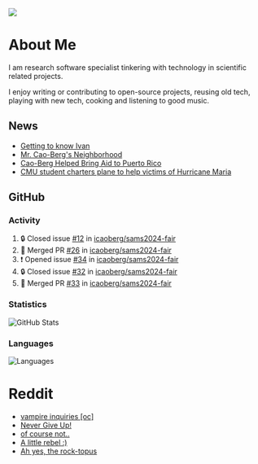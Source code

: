 ![](https://komarev.com/ghpvc/?username=icaoberg)

# About Me
I am research software specialist tinkering with technology in scientific related projects.

I enjoy writing or contributing to open-source projects, reusing old tech, playing with new tech, cooking and listening to good music.

## News
* [Getting to know Ivan](https://www.psc.edu/ivan-inside-psc-spotlight-2/)
* [Mr. Cao-Berg's Neighborhood](https://www.cmu.edu/engage/about-us/news/alumni/profile-cao-berg.html)
* [Cao-Berg Helped Bring Aid to Puerto Rico](https://www.cmu.edu/piper/news/archives/2018/february/ivan-cao-berg.html)
* [CMU student charters plane to help victims of Hurricane Maria](http://thetartan.org/2017/10/30/news/puerto-rico-aid)

## GitHub
### Activity
<!--START_SECTION:activity-->
1. 🔒 Closed issue [#12](https://github.com/icaoberg/sams2024-fair/issues/12) in [icaoberg/sams2024-fair](https://github.com/icaoberg/sams2024-fair)
2. 🎉 Merged PR [#26](https://github.com/icaoberg/sams2024-fair/pull/26) in [icaoberg/sams2024-fair](https://github.com/icaoberg/sams2024-fair)
3. ❗ Opened issue [#34](https://github.com/icaoberg/sams2024-fair/issues/34) in [icaoberg/sams2024-fair](https://github.com/icaoberg/sams2024-fair)
4. 🔒 Closed issue [#32](https://github.com/icaoberg/sams2024-fair/issues/32) in [icaoberg/sams2024-fair](https://github.com/icaoberg/sams2024-fair)
5. 🎉 Merged PR [#33](https://github.com/icaoberg/sams2024-fair/pull/33) in [icaoberg/sams2024-fair](https://github.com/icaoberg/sams2024-fair)
<!--END_SECTION:activity-->

### Statistics
![GitHub Stats](https://github-readme-stats.vercel.app/api?username=icaoberg&count_private=true&show_icons=true)

### Languages
![Languages](https://github-readme-stats.vercel.app/api/top-langs/?username=icaoberg&show_icons=true&langs_count=10&hide=HTML,C,CSS,M)

# Reddit
<!-- BLOG-POST-LIST:START -->
- [vampire inquiries [oc]](https://www.reddit.com/r/u_icaoberg/comments/1705gy9/vampire_inquiries_oc/)
- [Never Give Up!](https://www.reddit.com/r/u_icaoberg/comments/13mcab5/never_give_up/)
- [of course not..](https://www.reddit.com/r/u_icaoberg/comments/13mc9h5/of_course_not/)
- [A little rebel :&rpar;](https://www.reddit.com/r/u_icaoberg/comments/13mc6yc/a_little_rebel/)
- [Ah yes, the rock-topus](https://www.reddit.com/r/u_icaoberg/comments/13mc4xk/ah_yes_the_rocktopus/)
<!-- BLOG-POST-LIST:END -->
